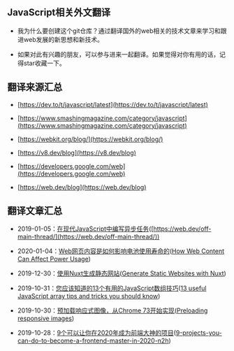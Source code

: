## JavaScript相关外文翻译

- 我为什么要创建这个git仓库？通过翻译国外的web相关的技术文章来学习和跟进web发展的新思想和新技术。

- 如果对此有兴趣的朋友，可以参与进来一起翻译。如果觉得对你有用的话，记得star收藏一下。

## 翻译来源汇总

- [https://dev.to/t/javascript/latest](https://dev.to/t/javascript/latest)

- [https://www.smashingmagazine.com/category/javascript](https://www.smashingmagazine.com/category/javascript)

- [https://webkit.org/blog/](https://webkit.org/blog/)

- [https://v8.dev/blog](https://v8.dev/blog)

- [https://developers.google.com/web](https://developers.google.com/web)

- [https://web.dev/blog](https://web.dev/blog)

## 翻译文章汇总

- 2019-01-05：[在现代JavaScript中编写异步任务](./2020/06.%5B译%5D在现代JavaScript中编写异步任务.md)([https://web.dev/off-main-thread/](https://web.dev/off-main-thread/))

- 2020-01-04：[Web网页内容是如何影响电池使用寿命的](./2020/05.%5B译%Web网页内容是如何影响电池使用寿命的.md)([How Web Content Can Affect Power Usage](https://webkit.org/blog/8970/how-web-content-can-affect-power-usage/))

- 2019-12-30：[使用Nuxt生成静态网站](./2020/04.%5B译%5D使用Nuxt生成静态网站.md)([Generate Static Websites with Nuxt](https://dev.to/aumayeung/generate-static-websites-with-nuxt-1ia1))

- 2019-10-31：[您应该知道的13个有用的JavaScript数组技巧](./2019/03.%5B译%5D您应该知道的13个有用的JavaScript数组技巧.md)([13 useful JavaScript array tips and tricks you should know](https://dev.to/duomly/13-useful-javascript-array-tips-and-tricks-you-should-know-2jfo))

- 2019-10-30：[预加载响应式图像，从Chrome 73开始实现](./2019/02.%5B译%5D预加载响应式图像，从Chrome%2073开始实现.md)([Preloading responsive images](https://web.dev/preload-responsive-images/))

- 2019-10-28：[9个可以让你在2020年成为前端大神的项目](2019/01.[译]9个可以让你在2020年成为前端大神的项目.md)([9-projects-you-can-do-to-become-a-frontend-master-in-2020-n2h](https://dev.to/simonholdorf/9-projects-you-can-do-to-become-a-frontend-master-in-2020-n2h))
